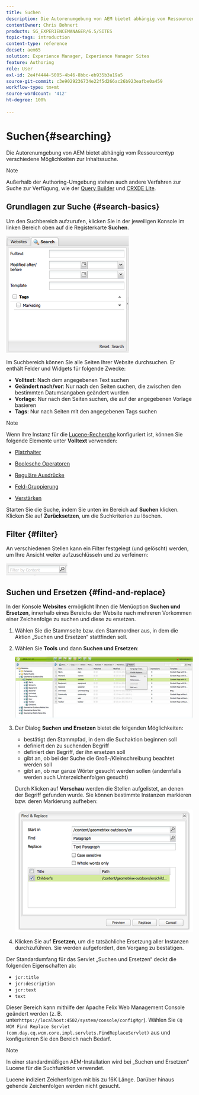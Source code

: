 ```yaml
---
title: Suchen
description: Die Autorenumgebung von AEM bietet abhängig vom Ressourcentyp verschiedene Möglichkeiten zur Inhaltssuche.
contentOwner: Chris Bohnert
products: SG_EXPERIENCEMANAGER/6.5/SITES
topic-tags: introduction
content-type: reference
docset: aem65
solution: Experience Manager, Experience Manager Sites
feature: Authoring
role: User
exl-id: 2e4f4444-5005-4b46-8bbc-eb935b3a19a5
source-git-commit: c3e9029236734e22f5d266ac26b923eafbe0a459
workflow-type: tm+mt
source-wordcount: '412'
ht-degree: 100%

---
```


# Suchen{#searching}

Die Autorenumgebung von AEM bietet abhängig vom Ressourcentyp verschiedene Möglichkeiten zur Inhaltssuche.

>[!NOTE]
>
>Außerhalb der Authoring-Umgebung stehen auch andere Verfahren zur Suche zur Verfügung, wie der [Query Builder](/help/sites-developing/querybuilder-api.md) und [CRXDE Lite](/help/sites-developing/developing-with-crxde-lite.md).

## Grundlagen zur Suche {#search-basics}

Um den Suchbereich aufzurufen, klicken Sie in der jeweiligen Konsole im linken Bereich oben auf die Registerkarte **Suchen**.

![chlimage_1-101](assets/chlimage_1-101.png)

Im Suchbereich können Sie alle Seiten Ihrer Website durchsuchen. Er enthält Felder und Widgets für folgende Zwecke:

* **Volltext**: Nach dem angegebenen Text suchen
* **Geändert nach/vor**: Nur nach den Seiten suchen, die zwischen den bestimmten Datumsangaben geändert wurden
* **Vorlage**: Nur nach den Seiten suchen, die auf der angegebenen Vorlage basieren
* **Tags**: Nur nach Seiten mit den angegebenen Tags suchen

>[!NOTE]
>
>Wenn Ihre Instanz für die [Lucene-Recherche](/help/sites-deploying/queries-and-indexing.md) konfiguriert ist, können Sie folgende Elemente unter **Volltext** verwenden:
>
>* [Platzhalter](https://lucene.apache.org/core/5_3_1/queryparser/org/apache/lucene/queryparser/classic/package-summary.html#Wildcard_Searches) 
>* [Boolesche Operatoren](https://lucene.apache.org/core/5_3_1/queryparser/org/apache/lucene/queryparser/classic/package-summary.html#Boolean_operators)
>
>* [Reguläre Ausdrücke](https://lucene.apache.org/core/5_3_1/queryparser/org/apache/lucene/queryparser/classic/package-summary.html#Regexp_Searches)
>* [Feld-Gruppierung](https://lucene.apache.org/core/5_3_1/queryparser/org/apache/lucene/queryparser/classic/package-summary.html#Field_Grouping) 
>* [Verstärken](https://lucene.apache.org/core/5_3_1/queryparser/org/apache/lucene/queryparser/classic/package-summary.html#Boosting_a_Term)
>

Starten Sie die Suche, indem Sie unten im Bereich auf **Suchen** klicken. Klicken Sie auf **Zurücksetzen**, um die Suchkriterien zu löschen.

## Filter {#filter}

An verschiedenen Stellen kann ein Filter festgelegt (und gelöscht) werden, um Ihre Ansicht weiter aufzuschlüsseln und zu verfeinern:

![chlimage_1-102](assets/chlimage_1-102.png)

## Suchen und Ersetzen {#find-and-replace}

In der Konsole **Websites** ermöglicht Ihnen die Menüoption **Suchen und Ersetzen**, innerhalb eines Bereichs der Website nach mehreren Vorkommen einer Zeichenfolge zu suchen und diese zu ersetzen.

1. Wählen Sie die Stammseite bzw. den Stammordner aus, in dem die Aktion „Suchen und Ersetzen“ stattfinden soll.
1. Wählen Sie **Tools** und dann **Suchen und Ersetzen**:

   ![screen_shot_2012-02-15at120346pm](assets/screen_shot_2012-02-15at120346pm.png)

1. Der Dialog **Suchen und Ersetzen** bietet die folgenden Möglichkeiten:

   * bestätigt den Stammpfad, in dem die Suchaktion beginnen soll
   * definiert den zu suchenden Begriff
   * definiert den Begriff, der ihn ersetzen soll
   * gibt an, ob bei der Suche die Groß-/Kleinschreibung beachtet werden soll
   * gibt an, ob nur ganze Wörter gesucht werden sollen (andernfalls werden auch Unterzeichenfolgen gesucht)

   Durch Klicken auf **Vorschau** werden die Stellen aufgelistet, an denen der Begriff gefunden wurde. Sie können bestimmte Instanzen markieren bzw. deren Markierung aufheben:

   ![screen_shot_2012-02-15at120719pm](assets/screen_shot_2012-02-15at120719pm.png)

1. Klicken Sie auf **Ersetzen**, um die tatsächliche Ersetzung aller Instanzen durchzuführen. Sie werden aufgefordert, den Vorgang zu bestätigen.

Der Standardumfang für das Servlet „Suchen und Ersetzen“ deckt die folgenden Eigenschaften ab:

* `jcr:title`
* `jcr:description`
* `jcr:text`
* `text`

Dieser Bereich kann mithilfe der Apache Felix Web Management Console geändert werden (z. B. unter`https://localhost:4502/system/console/configMgr`). Wählen Sie `CQ WCM Find Replace Servlet (com.day.cq.wcm.core.impl.servlets.FindReplaceServlet)` aus und konfigurieren Sie den Bereich nach Bedarf.

>[!NOTE]
>
>In einer standardmäßigen AEM-Installation wird bei „Suchen und Ersetzen“ Lucene für die Suchfunktion verwendet.
>
>Lucene indiziert Zeichenfolgen mit bis zu 16K Länge. Darüber hinaus gehende Zeichenfolgen werden nicht gesucht.
